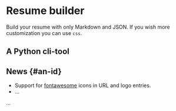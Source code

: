 # Resume builder

Build your resume with only Markdown and JSON.
If you wish more customization you can use `css`.

## A Python cli-tool


## News {#an-id}

* Support for [fontawesome](https://fontawesome.com/) icons
  in URL and logo entries.
* ...

...
